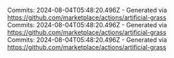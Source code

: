 Commits: 2024-08-04T05:48:20.496Z - Generated via https://github.com/marketplace/actions/artificial-grass
<br>
Commits: 2024-08-04T05:48:20.496Z - Generated via https://github.com/marketplace/actions/artificial-grass
<br>
Commits: 2024-08-04T05:48:20.496Z - Generated via https://github.com/marketplace/actions/artificial-grass
<br>
